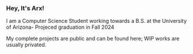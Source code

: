 ### Hey, It's Arx!

I am a Computer Science Student working towards a B.S. at the University of Arizona- Projeced graduation in Fall 2024

My complete projects are public and can be found here; WIP works are usually privated.

